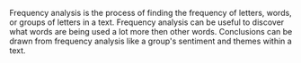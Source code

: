 Frequency analysis is the process of finding the frequency of letters, words, or groups of letters in a text.
Frequency analysis can be useful to discover what words are being used a lot more then other words.
Conclusions can be drawn from frequency analysis like a group's sentiment and themes within a text.
